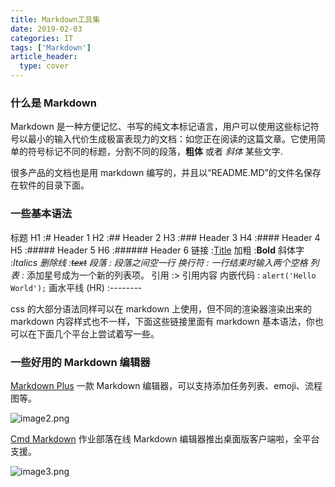 ```yaml
---
title: Markdown工具集
date: 2019-02-03
categories: IT
tags: ['Markdown']
article_header:
  type: cover
---
```


### 什么是 Markdown

Markdown 是一种方便记忆、书写的纯文本标记语言，用户可以使用这些标记符号以最小的输入代价生成极富表现力的文档：如您正在阅读的这篇文章。它使用简单的符号标记不同的标题，分割不同的段落，**粗体** 或者 _斜体_ 某些文字.

很多产品的文档也是用 markdown 编写的，并且以“README.MD”的文件名保存在软件的目录下面。

### 一些基本语法

标题
H1 :# Header 1
H2 :## Header 2
H3 :### Header 3
H4 :#### Header 4
H5 :##### Header 5
H6 :###### Header 6
链接 :[Title](URL)
加粗 :**Bold**
斜体字 :_Italics_
_删除线 :~~text~~
段落 : 段落之间空一行
换行符 : 一行结束时输入两个空格
列表 :_ 添加星号成为一个新的列表项。
引用 :> 引用内容
内嵌代码 : `alert('Hello World');`
画水平线 (HR) :--------

css 的大部分语法同样可以在 markdown 上使用，但不同的渲染器渲染出来的 markdown 内容样式也不一样，下面这些链接里面有 markdown 基本语法，你也可以在下面几个平台上尝试着写一些。

### 一些好用的 Markdown 编辑器

[Markdown Plus](http://mdp.tylingsoft.com/) 一款 Markdown 编辑器，可以支持添加任务列表、emoji、流程图等。

![image2.png](/images/posts/markdown/image2.png)

[Cmd Markdown](https://www.zybuluo.com/cmd/?utm_source=mindstore.io) 作业部落在线 Markdown 编辑器推出桌面版客户端啦，全平台支援。

![image3.png](/images/posts/markdown/image3.png)
